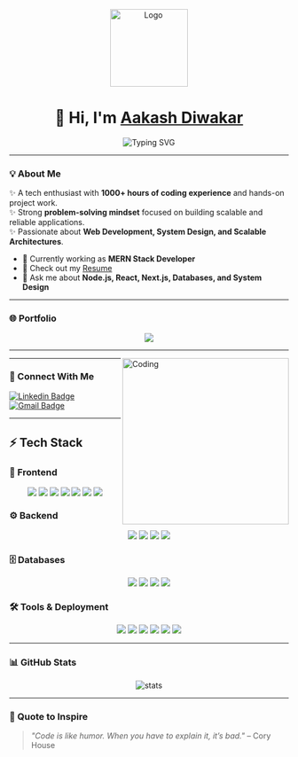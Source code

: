 <!-- Profile Header -->
<div align="center">
  <img width="140px" src="https://user-images.githubusercontent.com/110044436/211144350-68954e94-e556-41a5-9d4a-1a1bdaffb819.png" alt="Logo"/>
  
  <h1>🙏 Hi, I'm <a href="https://github.com/akshvaishnav96/">Aakash Diwakar</a></h1>
  
  <img src="https://readme-typing-svg.herokuapp.com/?lines=MERN+Stack+Developer;Problem+Solver;Tech+Enthusiast;Quick+Learner&color=00bfa6&center=true&vCenter=true&width=500&height=45" alt="Typing SVG" />
</div>

---

### 💡 About Me  
✨ A tech enthusiast with **1000+ hours of coding experience** and hands-on project work.  
✨ Strong **problem-solving mindset** focused on building scalable and reliable applications.  
✨ Passionate about **Web Development, System Design, and Scalable Architectures**.  

- 🌱 Currently working as **MERN Stack Developer**  
- 📄 Check out my [Resume](https://drive.google.com/file/d/15gzfuu1KX4H8ZTiYcr9KSkxAzbnbDrM1/view?usp=sharing)  
- 💬 Ask me about **Node.js, React, Next.js, Databases, and System Design**  

---

### 🌐 Portfolio
<p align="center">
  <a href="https://akash-portfolio-gold.vercel.app/" target="_blank">
    <img src="https://img.shields.io/badge/-Visit%20My%20Portfolio-000?style=for-the-badge&logo=vercel&logoColor=white" />
  </a>
</p>


---

<img align="right" alt="Coding" width="300" src="https://cdn.dribbble.com/users/2131993/screenshots/4948736/thoughtworks-gif_dribbble.gif"/>

---

### 🔗 Connect With Me  

[![Linkedin Badge](https://img.shields.io/badge/-Akash%20Diwakar-blue?style=for-the-badge&logo=Linkedin&logoColor=white)](https://www.linkedin.com/in/akash-diwakar-112b601ba/)  
[![Gmail Badge](https://img.shields.io/badge/-akashdiwakar575@gmail.com-c14438?style=for-the-badge&logo=Gmail&logoColor=white)](mailto:akashdiwakar575@gmail.com)  

---

## ⚡ Tech Stack  

### 🎨 Frontend  
<p align="center">
  <img src="https://img.shields.io/badge/html5-%23E34F26.svg?style=for-the-badge&logo=html5&logoColor=white" />
  <img src="https://img.shields.io/badge/css3-%231572B6.svg?style=for-the-badge&logo=css3&logoColor=white" />
  <img src="https://img.shields.io/badge/javascript-%23323330.svg?style=for-the-badge&logo=javascript&logoColor=%23F7DF1E" />
  <img src="https://img.shields.io/badge/React-20232A?style=for-the-badge&logo=react&logoColor=61DAFB" />
  <img src="https://img.shields.io/badge/Redux-593D88?style=for-the-badge&logo=redux&logoColor=white" />
  <img src="https://img.shields.io/badge/Material%20UI-007FFF?style=for-the-badge&logo=mui&logoColor=white" />
  <img src="https://img.shields.io/badge/chakra ui-%234ED1C5.svg?style=for-the-badge&logo=chakraui&logoColor=white"/>
</p>

### ⚙️ Backend  
<p align="center">
  <img src="https://img.shields.io/badge/Node.js-339933?style=for-the-badge&logo=nodedotjs&logoColor=white" />
  <img src="https://img.shields.io/badge/Express.js-000000?style=for-the-badge&logo=express&logoColor=white"/>
  <img src="https://img.shields.io/badge/PHP-777BB4?style=for-the-badge&logo=php&logoColor=white"/>
  <img src="https://img.shields.io/badge/Laravel-FF2D20?style=for-the-badge&logo=laravel&logoColor=white"/>
</p>

### 🗄️ Databases  
<p align="center">
  <img src="https://img.shields.io/badge/MongoDB-4EA94B?style=for-the-badge&logo=mongodb&logoColor=white"/>
  <img src="https://img.shields.io/badge/MySQL-4479A1?style=for-the-badge&logo=mysql&logoColor=white"/>
  <img src="https://img.shields.io/badge/PostgreSQL-316192?style=for-the-badge&logo=postgresql&logoColor=white"/>
  <img src="https://img.shields.io/badge/Elasticsearch-005571?style=for-the-badge&logo=elasticsearch&logoColor=white"/>
</p>

### 🛠️ Tools & Deployment  
<p align="center">
  <img src="https://img.shields.io/badge/heroku-%23430098.svg?style=for-the-badge&logo=heroku&logoColor=white"/>
  <img src="https://img.shields.io/badge/netlify-%23000000.svg?style=for-the-badge&logo=netlify&logoColor=#00C7B7"/>
  <img src="https://img.shields.io/badge/vercel-%23000000.svg?style=for-the-badge&logo=vercel&logoColor=white"/>
  <img src="https://img.shields.io/badge/Git-f44d27?style=for-the-badge&logo=git&logoColor=white"/>
  <img src="https://img.shields.io/badge/GitHub-100000?style=for-the-badge&logo=github&logoColor=white"/>
  <img src="https://img.shields.io/badge/NPM-%23000000.svg?style=for-the-badge&logo=npm&logoColor=white"/>
</p>

---

### 📊 GitHub Stats  

<p align="center">
  <img src="https://github-readme-stats.vercel.app/api?username=akshvaishnav96&show_icons=true&theme=radical" alt="stats"/>
</p>

---

### 🚀 Quote to Inspire  
> *"Code is like humor. When you have to explain it, it’s bad."* – Cory House
